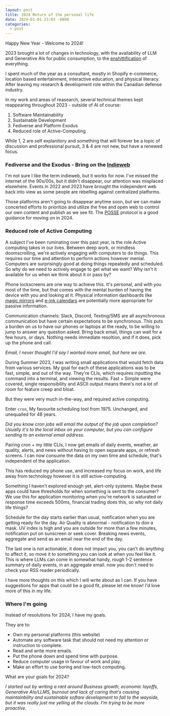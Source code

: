 ```yaml
---
layout: post
title: 2024 Return of the personal life
date: 2024-01-01 23:03 -0800
categories:
  - post
---
```


Happy New Year - Welcome to 2024!

2023 brought a lot of changes in technology, with the availability of LLM and Generative AIs for public consumption, to the [enshittification](https://pluralistic.net/2023/01/21/potemkin-ai/) of everything.

I spent much of the year as a consultant, mostly in Shopify e-commerce, location based entertainment, interactive education, and physical literacy. After leaving my research & development role within the Canadian defense industry.

In my work and areas of reasearch, several technical themes kept reappearing throughout 2023 - outside of AI of course:

1. Software Maintainability
2. Sustainable Development
3. Fediverse and Platform Exodus
4. Reduced role of Active-Computing

While 1, 2 are self explanitory and something that will forever be a topic of discussion and professional pursuit, 3 & 4 are not new, but have a renewed focus.

### Fediverse and the Exodus - Bring on the [Indieweb](https://indieweb.org)

I'm not sure I like the term indieweb, but it works for now. I've missed the internet of the 90s/00s, but it didn't disappear, our attention was misplaced elsewhere. Events in 2022 and 2023 have brought the independent web back into view as some people are rebelling against centralized platforms.

Those platforms aren't going to disappear anytime soon, but we can make concerted efforts to prioritize and utilize the free and open web to control our own content and publish as we see fit. The [POSSE](https://www.theverge.com/2023/10/23/23928550/posse-posting-activitypub-standard-twitter-tumblr-mastodon) protocol is a good guidance for moving on in 2024.

### Reduced role of Active Computing

A subject I've been ruminating over this past year, is the role Active computing takes in our lives. Between deep work, or mindless doomscrolling, we're actively engaging with computers to do things. This requires our time and attention to perform actions however menial. Computers are surprisingly good at doing things repeatedly and scheduled. So why do we need to actively engage to get what we want? Why isn't it available for us when we think about it or pass by?

Phone lockscreens are one way to achieve this. It's personal, and with you most of the time, but that comes with the mental burden of having the device with you and looking at it. Physical information dashboards like [magic mirrors]() and [e-ink calendars]() are potentially more appropriate for passive information.

Communication channels: Slack, Discord, Texting/SMS are all asynchronous communication but have certain expectations to be synchronous. This puts a burden on us to have our phones or laptops at the ready, to be willing to jump to answer any question asked. Bring back email, things can wait for a few hours, or days. Nothing needs immediate resoltion, and if it does, pick up the phone and call.

_Email, I never thought I'd say I wanted more email, but here we are._

During Summer 2023, I was writing small applications that would fetch data from various services. My goal for each of these applications was to be fast, simple, and out of the way. They're CLIs, which requires inputting the command into a terminal, and viewing the results. Fast + Simple were covered, single responsibility and ASCII output means there's not a lot of room for feature creep and bloat.

But they were very much in-the-way, and required active computing.

Enter `cron`, My favourite scheduling tool from 1975. Unchanged, and unequalled for 48 years.

_Did you know cron jobs will email the output of the job upon completion? Usually it's to the local inbox on your computer, but you can configure sending to an external email address._

Pairing cron + my little CLIs, I now get emails of daily events, weather, air quality, alerts, and news without having to open separate apps, or refresh screens. I can now consume the data on my own time and schedule, that's independent of the application.

This has reduced my phone use, and increased my focus on work, and life away from technology however it is still active-computing.

Something I haven't explored enough yet, alert-only systems. Maybe these apps could have thresholds for when something is sent to the consumer? We use this for application monitoring when you're network is saturated or response time exceeds 500ms, financial trading does this, so why not daily life things?

Schedule for the day starts earlier than usual, notification when you are getting ready for the day. Air Quality is abnormal - notification to don a mask. UV index is high and you are outside for more than a few minutes, notification put on sunscreen or seek cover. Breaking news events, aggregate and send as an email near the end of the day.

The last one is not actionable, it does not impact you, you can't do anything to affect it, so move it to something you can look at when you feel like it. This is where LLMs can come in somewhat handy, rough 1-2 sentence summary of daily events, in an aggregate email. now you don't need to check your RSS reader periodically.

I have more thoughts on this which I will write about as I can. If you have suggestions for apps that could be a good fit, please let me know! I'd love more of this in my life.

### Where I'm going

Instead of resolutions for 2024, I have my goals.

They are to:

- Own my personal platforms (this website)
- Automate any software task that should not need my attention or instruction to complete.
- Read and write more emails.
- Put the phone down and spend time with purpose.
- Reduce computer usage in favour of work and play.
- Make an effort to use boring and low-tech computing.

What are your goals for 2024?

_I started out by writing a rant around Business growth, economic layoffs, Generative AIs/LLMS, burnout and lack of caring that's causing maintainbility and sustainable softare development to fall to the wayside, but it was really just me yelling at the clouds. I'm trying to be more proactive._
